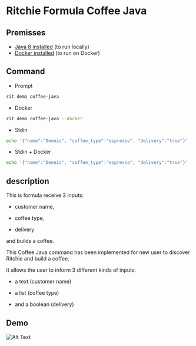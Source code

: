 # Ritchie Formula Coffee Java

## Premisses

- [Java 8 installed](https://docs.oracle.com/javase/8/docs/technotes/guides/install/install_overview.html) (to run locally)
- [Docker installed](https://docs.docker.com/get-docker/) (to run on Docker)

## Command

- Prompt

```bash
rit demo coffee-java
```

- Docker

```bash
rit demo coffee-java --docker
```

- Stdin

```bash
echo '{"name":"Dennis", "coffee_type":"espresso", "delivery":"true"}' | rit demo coffee-java --stdin
```

- Stdin + Docker

```bash
echo '{"name":"Dennis", "coffee_type":"espresso", "delivery":"true"}' | rit demo coffee-java --stdin --docker
```

## description

This is formula receive 3 inputs:

- customer name,

- coffee type,

- delivery

and builds a coffee.

This Coffee Java command has been implemented for new user to discover Ritchie and build a coffee.

It allows the user to inform 3 different kinds of inputs:

- a text (customer name)

- a list (coffee type)

- and a boolean (delivery)

## Demo

![Alt Text](https://media.giphy.com/media/SvQmCvfNnkeaKWRU05/giphy.gif)
